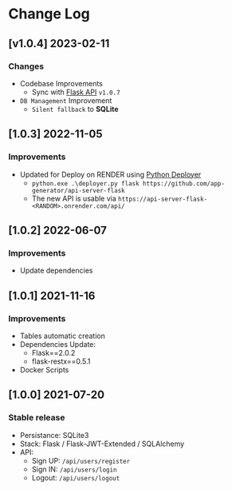 # Change Log

## [v1.0.4] 2023-02-11
### Changes

- Codebase Improvements
  - Sync with [Flask API](https://github.com/app-generator/api-server-flask) `v1.0.7`
- `DB Management` Improvement
  - `Silent fallback` to **SQLite**

## [1.0.3] 2022-11-05
### Improvements

- Updated for Deploy on RENDER using [Python Deployer](https://github.com/app-generator/deploy-automation-render)
  - `python.exe .\deployer.py flask https://github.com/app-generator/api-server-flask`
  - The new API is usable via `https://api-server-flask-<RANDOM>.onrender.com/api/`

## [1.0.2] 2022-06-07
### Improvements

- Update dependencies 

## [1.0.1] 2021-11-16
### Improvements

- Tables automatic creation
- Dependencies Update:
  - Flask==2.0.2
  - flask-restx==0.5.1
- Docker Scripts   

## [1.0.0] 2021-07-20
### Stable release

- Persistance: SQLite3  
- Stack: Flask / Flask-JWT-Extended / SQLAlchemy
- API:
   - Sign UP: `/api/users/register`
   - Sign IN: `/api/users/login`
   - Logout: `/api/users/logout`

